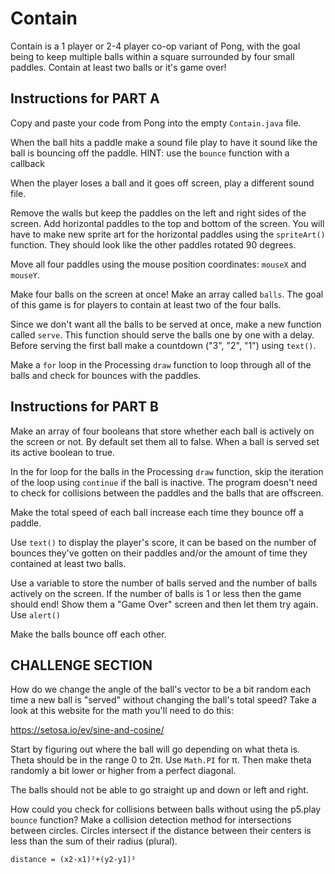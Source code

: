 # Contain

Contain is a 1 player or 2-4 player co-op variant of Pong, with the goal being to keep multiple balls within a square surrounded by four small paddles. Contain at least two balls or it's game over!

## Instructions for PART A

Copy and paste your code from Pong into the empty `Contain.java` file.

When the ball hits a paddle make a sound file play to have it sound like the ball is bouncing off the paddle. HINT: use the `bounce` function with a callback

When the player loses a ball and it goes off screen, play a different sound file.

Remove the walls but keep the paddles on the left and right sides of the screen. Add horizontal paddles to the top and bottom of the screen. You will have to make new sprite art for the horizontal paddles using the `spriteArt()` function. They should look like the other paddles rotated 90 degrees.

Move all four paddles using the mouse position coordinates: `mouseX` and `mouseY`.

Make four balls on the screen at once! Make an array called `balls`. The goal of this game is for players to contain at least two of the four balls.

Since we don't want all the balls to be served at once, make a new function called `serve`. This function should serve the balls one by one with a delay. Before serving the first ball make a countdown ("3", "2", "1") using `text()`.

Make a `for` loop in the Processing `draw` function to loop through all of the balls and check for bounces with the paddles.

## Instructions for PART B

Make an array of four booleans that store whether each ball is actively on the screen or not. By default set them all to false. When a ball is served set its active boolean to true.

In the for loop for the balls in the Processing `draw` function, skip the iteration of the loop using `continue` if the ball is inactive. The program doesn't need to check for collisions between the paddles and the balls that are offscreen.

Make the total speed of each ball increase each time they bounce off a paddle.

Use `text()` to display the player's score, it can be based on the number of bounces they've gotten on their paddles and/or the amount of time they contained at least two balls.

Use a variable to store the number of balls served and the number of balls actively on the screen. If the number of balls is 1 or less then the game should end! Show them a "Game Over" screen and then let them try again. Use `alert()`

Make the balls bounce off each other.

## CHALLENGE SECTION

How do we change the angle of the ball's vector to be a bit random each time a new ball is "served" without changing the ball's total speed? Take a look at this website for the math you'll need to do this:

<https://setosa.io/ev/sine-and-cosine/>

Start by figuring out where the ball will go depending on what theta is. Theta should be in the range 0 to 2π. Use `Math.PI` for π. Then make theta randomly a bit lower or higher from a perfect diagonal.

The balls should not be able to go straight up and down or left and right.

How could you check for collisions between balls without using the p5.play `bounce` function? Make a collision detection method for intersections between circles. Circles intersect if the distance between their centers is less than the sum of their radius (plural).

```
distance = (x2-x1)²+(y2-y1)²
```
